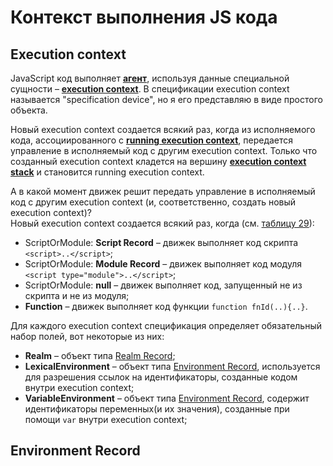# Контекст выполнения JS кода

## Execution context

JavaScript код выполняет [**агент**](https://tinyurl.com/2p8ptahb), используя данные специальной сущности – [**execution context**](https://tinyurl.com/se74cyxu). В спецификации execution context называется "specification device", но я его представляю в виде простого объекта.

Новый execution context создается всякий раз, когда из исполняемого кода, ассоциированного с [**running execution context**](https://tinyurl.com/4fb79dy8), передается управление в исполняемый код с другим execution context. Только что созданный execution context кладется на вершину [**execution context stack**](https://tinyurl.com/2p8hxsdn) и становится running execution context.

А в какой момент движек решит передать управление в исполняемый код с другим execution context (и, соответственно, создать новый execution context)?  
Новый execution context создается всякий раз, когда (см. [таблицу 29](https://tinyurl.com/2p96vb7a)):

- ScriptOrModule: **Script Record** – движек выполняет код скрипта `<script>..</script>`;
- ScriptOrModule: **Module Record** – движек выполняет код модуля `<script type="module">..</script>`;
- ScriptOrModule: **null** – движек выполняет код, запущенный не из скрипта и не из модуля;
- **Function** – движек выполняет код функции `function fnId(..){..}`.

Для каждого execution context спецификация определяет обязательный набор полей, вот некоторые из них:

- **Realm** – объект типа [Realm Record](https://tinyurl.com/2p9ynr9p);
- **LexicalEnvironment** – объект типа [Environment Record](https://tinyurl.com/ycncua2r), используется для разрешения ссылок на идентификаторы, созданные кодом внутри execution context;
- **VariableEnvironment** – объект типа [Environment Record](https://tinyurl.com/ycncua2r), содержит идентификаторы переменных(и их значения), созданные при помощи `var` внутри execution context;

## Environment Record
